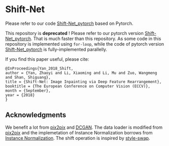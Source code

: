 # Shift-Net
Please refer to our code [Shift-Net_pytorch](https://github.com/Zhaoyi-Yan/Shift-Net_pytorch) based on Pytorch. 

This repository is **deprecated** ! Please refer to our pytorch version [Shift-Net_pytorch](https://github.com/Zhaoyi-Yan/Shift-Net_pytorch). That is much faster than this repository. As some code in this repository is implemented using `for-loop`, while the code of pytorch version [Shift-Net_pytorch](https://github.com/Zhaoyi-Yan/Shift-Net_pytorch) is fully-implemented parallelly.



If you find this paper useful, please cite:
```
@InProceedings{Yan_2018_Shift,
author = {Yan, Zhaoyi and Li, Xiaoming and Li, Mu and Zuo, Wangmeng and Shan, Shiguang},
title = {Shift-Net: Image Inpainting via Deep Feature Rearrangement},
booktitle = {The European Conference on Computer Vision (ECCV)},
month = {September},
year = {2018}
}
```

## Acknowledgments
We benefit a lot from [pix2pix](https://github.com/phillipi/pix2pix) and [DCGAN](https://github.com/soumith/dcgan.torch). The data loader is modified from [pix2pix](https://github.com/phillipi/pix2pix) and the implemetation of Instance Normalization borrows from [Instance Normalization](https://github.com/DmitryUlyanov/texture_nets/blob/master/InstanceNormalization.lua). The shift operation is inspired by [style-swap](https://github.com/rtqichen/style-swap).
